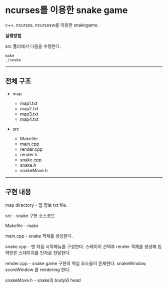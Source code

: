 # ncurses를 이용한 snake game

c++, ncurses, ncursesw를 이용한 snakegame.

**실행방법**

src 폴더에서 다음을 수행한다.

    make
    ./snake

----------------

## 전체 구조

* map
    - map1.txt
    - map2.txt
    - map3.txt
    - map4.txt

* src
    - Makefile
    - main.cpp
    - render.cpp
    - render.h
    - snake.cpp
    - snake.h
    - snakeMove.h

------------------------

## 구현 내용

map directory -  맵 정보 txt file.

src - snake 구현 소스코드

Makefile - make

main.cpp - snake 객체를 생성한다.

snake.cpp - 맨 처음 시작메뉴를 구성한다. 스테이지 선택후 render 객체를 생성해 입력받은 스테이지를 인자로 전달한다.

render.cpp - snake game 구현의 핵심 요소들이 존재한다. snakeWindow, scoreWindow 를 rendering 한다.

snakeMove.h - snake의 body와 head

